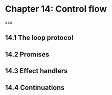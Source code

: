 # Chapter 14: Control flow

xxx

## 14.1 The loop protocol

## 14.2 Promises

## 14.3 Effect handlers

## 14.4 Continuations

